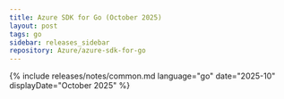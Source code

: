 ```yaml
---
title: Azure SDK for Go (October 2025)
layout: post
tags: go
sidebar: releases_sidebar
repository: Azure/azure-sdk-for-go
---
```

{% include releases/notes/common.md language="go" date="2025-10" displayDate="October 2025" %}
